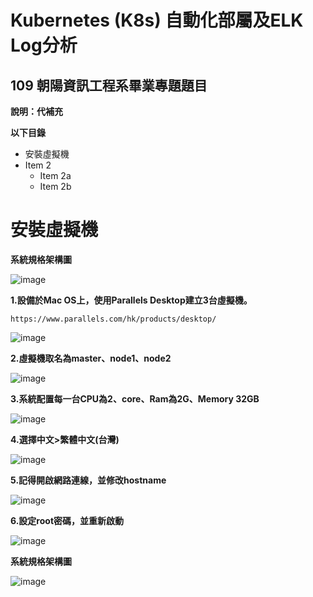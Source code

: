 # Kubernetes (K8s) 自動化部屬及ELK Log分析
## 109 朝陽資訊工程系畢業專題題目
**說明：代補充**

**以下目錄**
* 安裝虛擬機
* Item 2
  * Item 2a
  * Item 2b

# 安裝虛擬機
**系統規格架構圖**

![image](https://github.com/880831ian/kubernetes-elk/blob/main/images/13.png)

**1.設備於Mac OS上，使用Parallels Desktop建立3台虛擬機。**
```
https://www.parallels.com/hk/products/desktop/
```
![image](https://github.com/880831ian/kubernetes-elk/blob/main/images/1.png)

**2.虛擬機取名為master、node1、node2**

![image](https://github.com/880831ian/kubernetes-elk/blob/main/images/2.png)

**3.系統配置每一台CPU為2、core、Ram為2G、Memory 32GB**

![image](https://github.com/880831ian/kubernetes-elk/blob/main/images/5.png)

**4.選擇中文>繁體中文(台灣)**

![image](https://github.com/880831ian/kubernetes-elk/blob/main/images/6.png)

**5.記得開啟網路連線，並修改hostname**

![image](https://github.com/880831ian/kubernetes-elk/blob/main/images/8.png)

**6.設定root密碼，並重新啟動**

![image](https://github.com/880831ian/kubernetes-elk/blob/main/images/10.png)

**系統規格架構圖**

![image](https://github.com/880831ian/kubernetes-elk/blob/main/images/13.png)
